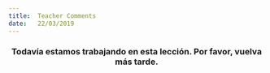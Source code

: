 ```yaml
---
title:  Teacher Comments
date:   22/03/2019
---
```


### <center>Todavía estamos trabajando en esta lección. Por favor, vuelva más tarde.</center>